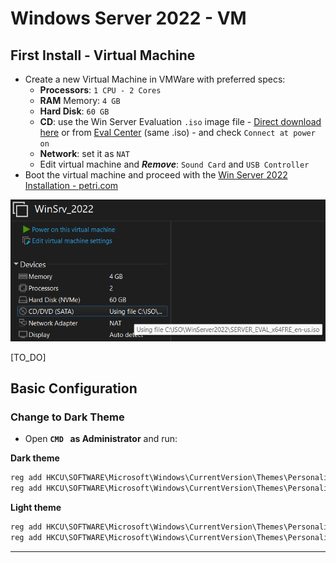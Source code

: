 # Windows Server 2022 - VM

## First Install - Virtual Machine

- Create a new Virtual Machine in VMWare with preferred specs:
  - **Processors**: `1 CPU - 2 Cores`
  - **RAM** Memory: `4 GB`
  - **Hard Disk**: `60 GB`
  - **CD**: use the Win Server Evaluation `.iso` image file - [Direct download here](https://software-static.download.prss.microsoft.com/sg/download/888969d5-f34g-4e03-ac9d-1f9786c66749/SERVER_EVAL_x64FRE_en-us.iso) or from [Eval Center](https://www.microsoft.com/en-us/evalcenter/evaluate-windows-server-2022) (same .iso) - and check `Connect at power on`
  - **Network**: set it as `NAT`
  - Edit virtual machine and ***Remove***: `Sound Card` and `USB Controller`
- Boot the virtual machine and proceed with the [Win Server 2022 Installation - petri.com](https://petri.com/install-windows-server-2022/)

![](.gitbook/assets/image-20230601095042847.png)



[TO_DO]



## Basic Configuration

### Change to Dark Theme

- Open **`CMD ` as Administrator** and run:

**Dark theme**

```powershell
reg add HKCU\SOFTWARE\Microsoft\Windows\CurrentVersion\Themes\Personalize /v AppsUseLightTheme /t REG_DWORD /d 0 /f
reg add HKCU\SOFTWARE\Microsoft\Windows\CurrentVersion\Themes\Personalize /v SystemUsesLightTheme /t REG_DWORD /d 0 /f
```

**Light theme**

```powershell
reg add HKCU\SOFTWARE\Microsoft\Windows\CurrentVersion\Themes\Personalize /v AppsUseLightTheme /t REG_DWORD /d 1 /f
reg add HKCU\SOFTWARE\Microsoft\Windows\CurrentVersion\Themes\Personalize /v SystemUsesLightTheme /t REG_DWORD /d 1 /f
```

------

